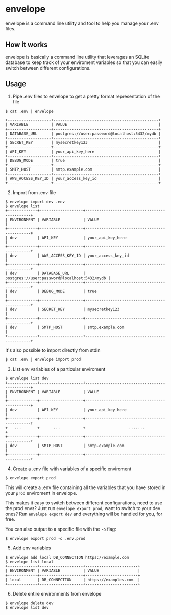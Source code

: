 # envelope
envelope is a command line utility and tool to help you manage your .env files.

## How it works
envelope is basically a command line utility that leverages an SQLite database
to keep track of your enviroment variables so that you can easily switch between
different configurations.

## Usage

1. Pipe .env files to envelope to get a pretty format representation of the file
```
$ cat .env | envelope

+-------------------+----------------------------------------------+
| VARIABLE          | VALUE                                        |
+-------------------+----------------------------------------------+
| DATABASE_URL      | postgres://user:password@localhost:5432/mydb |
+-------------------+----------------------------------------------+
| SECRET_KEY        | mysecretkey123                               |
+-------------------+----------------------------------------------+
| API_KEY           | your_api_key_here                            |
+-------------------+----------------------------------------------+
| DEBUG_MODE        | true                                         |
+-------------------+----------------------------------------------+
| SMTP_HOST         | smtp.example.com                             |
+-------------------+----------------------------------------------+
| AWS_ACCESS_KEY_ID | your_access_key_id                           |
+-------------------+----------------------------------------------+
```

2. Import from .env file
```
$ envelope import dev .env
$ envelope list
+-------------+-------------------+----------------------------------------------+
| ENVIRONMENT | VARIABLE          | VALUE                                        |
+-------------+-------------------+----------------------------------------------+
| dev         | API_KEY           | your_api_key_here                            |
+-------------+-------------------+----------------------------------------------+
| dev         | AWS_ACCESS_KEY_ID | your_access_key_id                           |
+-------------+-------------------+----------------------------------------------+
| dev         | DATABASE_URL      | postgres://user:password@localhost:5432/mydb |
+-------------+-------------------+----------------------------------------------+
| dev         | DEBUG_MODE        | true                                         |
+-------------+-------------------+----------------------------------------------+
| dev         | SECRET_KEY        | mysecretkey123                               |
+-------------+-------------------+----------------------------------------------+
| dev         | SMTP_HOST         | smtp.example.com                             |
+-------------+-------------------+----------------------------------------------+
```

It's also possible to import directly from stdin
```
$ cat .env | envelope import prod
```

3. List env variables of a particular enviroment
```
$ envelope list dev
+-------------+-------------------+----------------------------------------------+
| ENVIRONMENT | VARIABLE          | VALUE                                        |
+-------------+-------------------+----------------------------------------------+
| dev         | API_KEY           | your_api_key_here                            |
+-------------+-------------------+----------------------------------------------+
+   ...       +      ...          +                   .......                    +
+-------------+-------------------+----------------------------------------------+
| dev         | SMTP_HOST         | smtp.example.com                             |
+-------------+-------------------+----------------------------------------------+
```

4. Create a .env file with variables of a specific enviroment
```
$ envelope export prod
```
This will create a .env file containing all the variables that you have stored
in your `prod` enviroment in envelope.

This makes it easy to switch between different configurations, need to use the
prod envs? Just run `envelope export prod`, want to switch to your dev ones? Run
`envelope export dev` and everything will be handled for you, for free.

You can also output to a specific file with the `-o` flag:
```
$ envelope export prod -o .env.prod
```

5. Add env variables
```
$ envelope add local DB_CONNECTION https://example.com
$ envelope list local
+-------------+-------------------+-----------------------+
| ENVIRONMENT | VARIABLE          | VALUE                 |
+-------------+-------------------+-----------------------+
| local       | DB_CONNECTION     | https://examples.com  |
+-------------+-------------------+-----------------------+
```

6. Delete entire environments from envelope
```
$ envelope delete dev
$ envelope list dev
```
